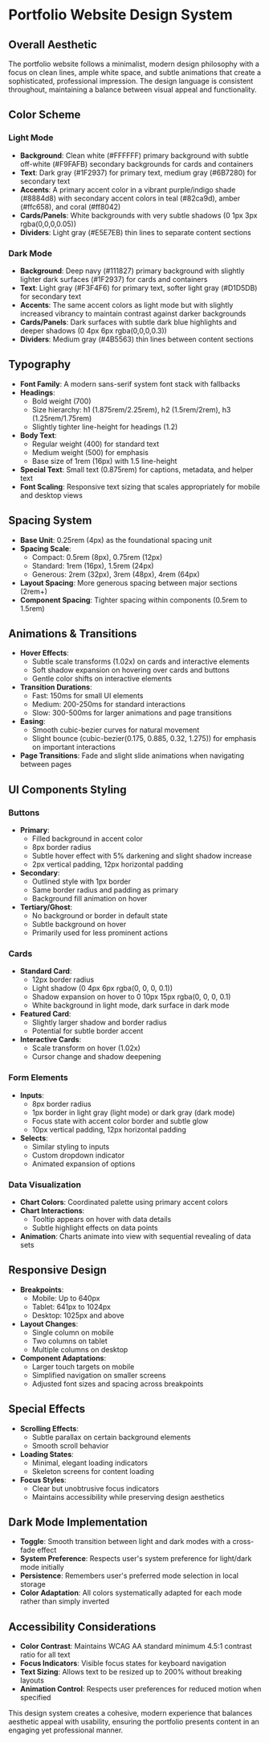 # Portfolio Website Design System

## Overall Aesthetic

The portfolio website follows a minimalist, modern design philosophy with a focus on clean lines, ample white space, and subtle animations that create a sophisticated, professional impression. The design language is consistent throughout, maintaining a balance between visual appeal and functionality.

## Color Scheme

### Light Mode
- **Background**: Clean white (#FFFFFF) primary background with subtle off-white (#F9FAFB) secondary backgrounds for cards and containers
- **Text**: Dark gray (#1F2937) for primary text, medium gray (#6B7280) for secondary text
- **Accents**: A primary accent color in a vibrant purple/indigo shade (#8884d8) with secondary accent colors in teal (#82ca9d), amber (#ffc658), and coral (#ff8042)
- **Cards/Panels**: White backgrounds with very subtle shadows (0 1px 3px rgba(0,0,0,0.05))
- **Dividers**: Light gray (#E5E7EB) thin lines to separate content sections

### Dark Mode
- **Background**: Deep navy (#111827) primary background with slightly lighter dark surfaces (#1F2937) for cards and containers
- **Text**: Light gray (#F3F4F6) for primary text, softer light gray (#D1D5DB) for secondary text
- **Accents**: The same accent colors as light mode but with slightly increased vibrancy to maintain contrast against darker backgrounds
- **Cards/Panels**: Dark surfaces with subtle dark blue highlights and deeper shadows (0 4px 6px rgba(0,0,0,0.3))
- **Dividers**: Medium gray (#4B5563) thin lines between content sections

## Typography

- **Font Family**: A modern sans-serif system font stack with fallbacks
- **Headings**: 
  - Bold weight (700)
  - Size hierarchy: h1 (1.875rem/2.25rem), h2 (1.5rem/2rem), h3 (1.25rem/1.75rem)
  - Slightly tighter line-height for headings (1.2)
- **Body Text**: 
  - Regular weight (400) for standard text
  - Medium weight (500) for emphasis
  - Base size of 1rem (16px) with 1.5 line-height
- **Special Text**: Small text (0.875rem) for captions, metadata, and helper text
- **Font Scaling**: Responsive text sizing that scales appropriately for mobile and desktop views

## Spacing System

- **Base Unit**: 0.25rem (4px) as the foundational spacing unit
- **Spacing Scale**: 
  - Compact: 0.5rem (8px), 0.75rem (12px)
  - Standard: 1rem (16px), 1.5rem (24px)
  - Generous: 2rem (32px), 3rem (48px), 4rem (64px)
- **Layout Spacing**: More generous spacing between major sections (2rem+)
- **Component Spacing**: Tighter spacing within components (0.5rem to 1.5rem)

## Animations & Transitions

- **Hover Effects**: 
  - Subtle scale transforms (1.02x) on cards and interactive elements
  - Soft shadow expansion on hovering over cards and buttons
  - Gentle color shifts on interactive elements
- **Transition Durations**: 
  - Fast: 150ms for small UI elements
  - Medium: 200-250ms for standard interactions
  - Slow: 300-500ms for larger animations and page transitions
- **Easing**: 
  - Smooth cubic-bezier curves for natural movement
  - Slight bounce (cubic-bezier(0.175, 0.885, 0.32, 1.275)) for emphasis on important interactions
- **Page Transitions**: Fade and slight slide animations when navigating between pages

## UI Components Styling

### Buttons
- **Primary**: 
  - Filled background in accent color
  - 8px border radius
  - Subtle hover effect with 5% darkening and slight shadow increase
  - 2px vertical padding, 12px horizontal padding
- **Secondary**: 
  - Outlined style with 1px border
  - Same border radius and padding as primary
  - Background fill animation on hover
- **Tertiary/Ghost**: 
  - No background or border in default state
  - Subtle background on hover
  - Primarily used for less prominent actions

### Cards
- **Standard Card**: 
  - 12px border radius
  - Light shadow (0 4px 6px rgba(0, 0, 0, 0.1))
  - Shadow expansion on hover to 0 10px 15px rgba(0, 0, 0, 0.1)
  - White background in light mode, dark surface in dark mode
- **Featured Card**: 
  - Slightly larger shadow and border radius
  - Potential for subtle border accent
- **Interactive Cards**: 
  - Scale transform on hover (1.02x)
  - Cursor change and shadow deepening

### Form Elements
- **Inputs**: 
  - 8px border radius
  - 1px border in light gray (light mode) or dark gray (dark mode)
  - Focus state with accent color border and subtle glow
  - 10px vertical padding, 12px horizontal padding
- **Selects**: 
  - Similar styling to inputs
  - Custom dropdown indicator
  - Animated expansion of options

### Data Visualization
- **Chart Colors**: Coordinated palette using primary accent colors
- **Chart Interactions**: 
  - Tooltip appears on hover with data details
  - Subtle highlight effects on data points
- **Animation**: Charts animate into view with sequential revealing of data sets

## Responsive Design

- **Breakpoints**:
  - Mobile: Up to 640px
  - Tablet: 641px to 1024px
  - Desktop: 1025px and above
- **Layout Changes**:
  - Single column on mobile
  - Two columns on tablet
  - Multiple columns on desktop
- **Component Adaptations**:
  - Larger touch targets on mobile
  - Simplified navigation on smaller screens
  - Adjusted font sizes and spacing across breakpoints

## Special Effects

- **Scrolling Effects**: 
  - Subtle parallax on certain background elements
  - Smooth scroll behavior
- **Loading States**: 
  - Minimal, elegant loading indicators
  - Skeleton screens for content loading
- **Focus Styles**: 
  - Clear but unobtrusive focus indicators
  - Maintains accessibility while preserving design aesthetics

## Dark Mode Implementation

- **Toggle**: Smooth transition between light and dark modes with a cross-fade effect
- **System Preference**: Respects user's system preference for light/dark mode initially
- **Persistence**: Remembers user's preferred mode selection in local storage
- **Color Adaptation**: All colors systematically adapted for each mode rather than simply inverted

## Accessibility Considerations

- **Color Contrast**: Maintains WCAG AA standard minimum 4.5:1 contrast ratio for all text
- **Focus Indicators**: Visible focus states for keyboard navigation
- **Text Sizing**: Allows text to be resized up to 200% without breaking layouts
- **Animation Control**: Respects user preferences for reduced motion when specified

This design system creates a cohesive, modern experience that balances aesthetic appeal with usability, ensuring the portfolio presents content in an engaging yet professional manner. 